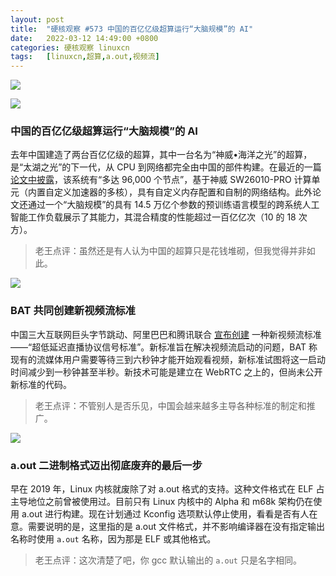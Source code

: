 ```yaml
---
layout: post
title:	"硬核观察 #573 中国的百亿亿级超算运行“大脑规模”的 AI"
date:	2022-03-12 14:49:00 +0800 
categories:	硬核观察 linuxcn 
tags:	[linuxcn,超算,a.out,视频流]
---
```



![](/Asserts/Images//attachment/album/202203/12/203647sl5wwylhlwplol6l.jpg)


![](/Asserts/Images//attachment/album/202203/12/144841v8j79l955jjdkpb6.jpg)


### 中国的百亿亿级超算运行“大脑规模”的 AI


去年中国建造了两台百亿亿级的超算，其中一台名为“神威•海洋之光”的超算，是“太湖之光”的下一代，从 CPU 到网络都完全由中国的部件构建。在最近的一篇 [论文中披露](https://www.theregister.com/2022/03/11/china_exascale_sunway_ai/)，该系统有“多达 96,000 个节点”，基于神威 SW26010-PRO 计算单元（内置自定义加速器的多核），具有自定义内存配置和自制的网络结构。此外论文还通过一个“大脑规模”的具有 14.5 万亿个参数的预训练语言模型的跨系统人工智能工作负载展示了其能力，其混合精度的性能超过一百亿亿次（10 的 18 次方）。



> 
> 老王点评：虽然还是有人认为中国的超算只是花钱堆砌，但我觉得并非如此。
> 
> 
> 


![](/Asserts/Images//attachment/album/202203/12/144903go7n505grujhggnv.jpg)


### BAT 共同创建新视频流标准


中国三大互联网巨头字节跳动、阿里巴巴和腾讯联合 [宣布创建](https://www.theregister.com/2022/03/11/bytedance_alibaba_tencent_video_standard/) 一种新视频流标准——“超低延迟直播协议信号标准”。新标准旨在解决视频流启动的问题，BAT 称现有的流媒体用户需要等待三到六秒钟才能开始观看视频，新标准试图将这一启动时间减少到一秒钟甚至半秒。新技术可能是建立在 WebRTC 之上的，但尚未公开新标准的代码。



> 
> 老王点评：不管别人是否乐见，中国会越来越多主导各种标准的制定和推广。
> 
> 
> 


![](/Asserts/Images//attachment/album/202203/12/144922adpdygce0q6q0d56.jpg)


### a.out 二进制格式迈出彻底废弃的最后一步


早在 2019 年，Linux 内核就废除了对 a.out 格式的支持。这种文件格式在 ELF 占主导地位之前曾被使用过。目前只有 Linux 内核中的 Alpha 和 m68k 架构仍在使用 a.out 进行构建。现在计划通过 Kconfig 选项默认停止使用，看看是否有人在意。需要说明的是，这里指的是 a.out 文件格式，并不影响编译器在没有指定输出名称时使用 `a.out` 名称，因为那是 ELF 或其他格式。



> 
> 老王点评：这次清楚了吧，你 gcc 默认输出的 `a.out` 只是名字相同。
> 
> 
>
